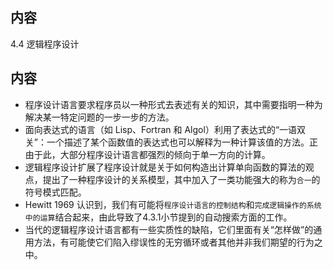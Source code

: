 ## 内容

4.4 逻辑程序设计

## 内容

- 程序设计语言要求程序员以一种形式去表述有关的知识，其中需要指明一种为解决某一特定问题的一步一步的方法。
- 面向表达式的语言（如 Lisp、Fortran 和 Algol）利用了表达式的“一语双关”：一个描述了某个函数值的表达式也可以解释为一种计算该值的方法。正由于此，大部分程序设计语言都强烈的倾向于单一方向的计算。
- 逻辑程序设计扩展了程序设计就是关于如何构造出计算单向函数的算法的观点，提出了一种程序设计的关系模型，其中加入了一类功能强大的称为`合一`的符号模式匹配。
- Hewitt 1969 认识到，我们有可能将`程序设计语言的控制结构`和`完成逻辑操作的系统中的运算`结合起来，由此导致了4.3.1小节提到的自动搜索方面的工作。
- 当代的逻辑程序设计语言都有一些实质性的缺陷，它们里面有关“怎样做”的通用方法，有可能使它们陷入缪误性的无穷循环或者其他并非我们期望的行为之中。
